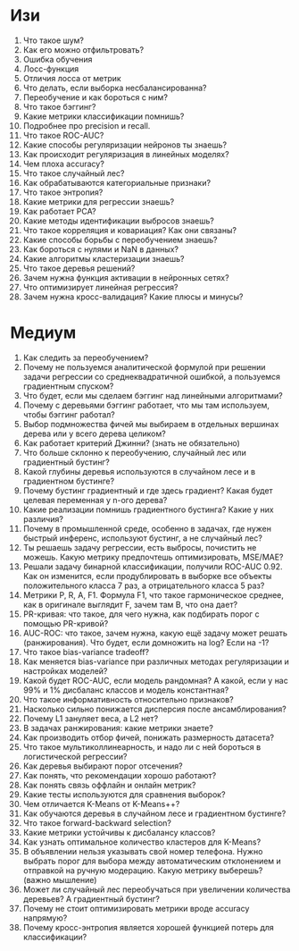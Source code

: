 # Изи 

1. Что такое шум?
2. Как его можно отфильтровать?
3. Ошибка обучения
4. Лосс-функция
5. Отличия лосса от метрик
6. Что делать, если выборка несбалансированна?
7. Переобучение и как бороться с ним?
8. Что такое бэггинг?
9. Какие метрики классификации помнишь?
10. Подробнее про precision и recall.
11. Что такое ROC-AUC?
12. Какие способы регуляризации нейронов ты знаешь?
13. Как происходит регуляризация в линейных моделях?
14. Чем плоха accuracy?
15. Что такое случайный лес?
16. Как обрабатываются категориальные признаки?    
17. Что такое энтропия?
18. Какие метрики для регрессии знаешь?
19. Как работает PCA?
20. Какие методы идентификации выбросов знаешь?
21. Что такое корреляция и ковариация? Как они связаны?
22. Какие способы борьбы с переобучением знаешь?
23. Как бороться с нулями и NaN в данных?
24. Какие алгоритмы кластеризации знаешь?
25. Что такое деревья решений?
26. Зачем нужна функция активации в нейронных сетях?
27. Что оптимизирует линейная регрессия?
28. Зачем нужна кросс-валидация? Какие плюсы и минусы?

# Медиум

1. Как следить за переобучением?
2. Почему не пользуемся аналитической формулой при решении задачи регрессии со среднеквадратичной ошибкой, а пользуемся градиентным спуском?
3. Что будет, если мы сделаем бэггинг над линейными алгоритмами?
4. Почему с деревьями бэггинг работает, что мы там используем, чтобы бэггинг работал?
5. Выбор подмножества фичей мы выбираем в отдельных вершинах дерева или у всего дерева целиком?
6. Как работает критерий Джинни? (знать не обязательно)
7. Что больше склонно к переобучению, случайный лес или градиентный бустинг?
8. Какой глубины деревья используются в случайном лесе и в градиентном бустинге?
9. Почему бустинг градиентный и где здесь градиент? Какая будет целевая переменная у n-ого дерева?
10. Какие реализации помнишь градиентного бустинга? Какие у них различия?
11. Почему в промышленной среде, особенно в задачах, где нужен быстрый инференс, используют бустинг, а не случайный лес?
12. Ты решаешь задачу регрессии, есть выбросы, почистить не можешь. Какую метрику предпочтешь оптимизировать, MSE/MAE?
13. Решали задачу бинарной классификации, получили ROC-AUC 0.92. Как он изменится, если продублировать в выборке все объекты положительного класса 7 раз, а отрицательного класса 5 раз?
14. Метрики P, R, A, F1. Формула F1, что такое гармоническое среднее, как в оригинале выглядит F, зачем там B, что она дает?
15. PR-кривая: что такое, для чего нужна, как подбирать порог с помощью PR-кривой?
16. AUC-ROC: что такое, зачем нужна, какую ещё задачу может решать (ранжирования). Что будет, если домножить на log? Если на -1?
17. Что такое bias-variance tradeoff?
18. Как меняется bias-variance при различных методах регуляризации и настройках моделей?
19. Какой будет ROC-AUC, если модель рандомная? А какой, если у нас 99% и 1% дисбаланс классов и модель константная?
20. Что такое информативность относительно признаков?
21. Насколько сильно понижается дисперсия после ансамблирования?
22. Почему L1 зануляет веса, а L2 нет?
23. В задачах ранжирования: какие метрики знаете?
24. Как производить отбор фичей, понижать размерность датасета?
25. Что такое мультиколлинеарность, и надо ли с ней бороться в логистической регрессии?
26. Как деревья выбирают порог отсечения?
27. Как понять, что рекомендации хорошо работают?
28. Как понять связь оффлайн и онлайн метрик?
29. Какие тесты используются для сравнения выборок?
30. Чем отличается K-Means от K-Means++?
31. Как обучаются деревья в случайном лесе и градиентном бустинге?
32. Что такое forward-backward selection?
33. Какие метрики устойчивы к дисбалансу классов?
34. Как узнать оптимальное количество кластеров для K-Means?
35. В объявлении нельзя указывать свой номер телефона. Нужно выбрать порог для выбора между автоматическим отклонением и отправкой на ручную модерацию. Какую метрику выберешь? (важно мышление)
36. Может ли случайный лес переобучаться при увеличении количества деревьев? А градиентный бустинг?
37. Почему не стоит оптимизировать метрики вроде accuracy напрямую?
38. Почему кросс-энтропия является хорошей функцией потерь для классификации?
